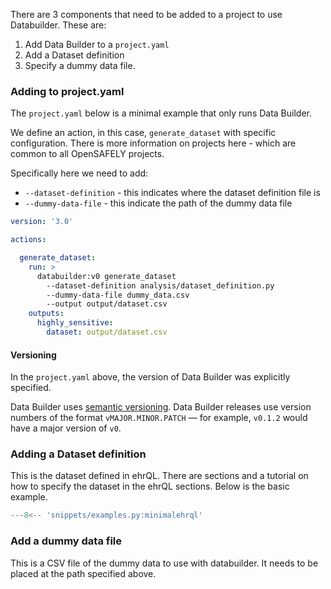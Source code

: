 There are 3 components that need to be added to a project to use
Databuilder. These are:

1. Add Data Builder to a `project.yaml`
2. Add a Dataset definition
3. Specify a dummy data file.

### Adding to project.yaml
The `project.yaml` below is a minimal example that only runs Data
Builder.

We define an action, in this case, `generate_dataset` with specific configuration.
There is more information on projects here - which are common to all OpenSAFELY
projects.

Specifically here we need to add:

- `--dataset-definition` - this indicates where the dataset definition file is
- `--dummy-data-file` - this indicate the path of the dummy data file

```yaml title="Minimal Data Builder project YAML example"
version: '3.0'

actions:

  generate_dataset:
    run: >
      databuilder:v0 generate_dataset
        --dataset-definition analysis/dataset_definition.py
        --dummy-data-file dummy_data.csv
        --output output/dataset.csv
    outputs:
      highly_sensitive:
        dataset: output/dataset.csv
```
#### Versioning

In the `project.yaml` above, the version of Data
Builder was explicitly specified.

Data Builder uses [semantic versioning](https://semver.org/). Data
Builder releases use version numbers of the format `vMAJOR.MINOR.PATCH`
— for example, `v0.1.2` would have a major version of `v0`.

### Adding a Dataset definition
This is the dataset defined in ehrQL. There are sections and a tutorial
on how to specify the dataset in the ehrQL sections. Below is the basic
example.

```python
---8<-- 'snippets/examples.py:minimalehrql'
```

### Add a dummy data file
This is a CSV file of the dummy data to use with databuilder. It needs to
be placed at the path specified above.
